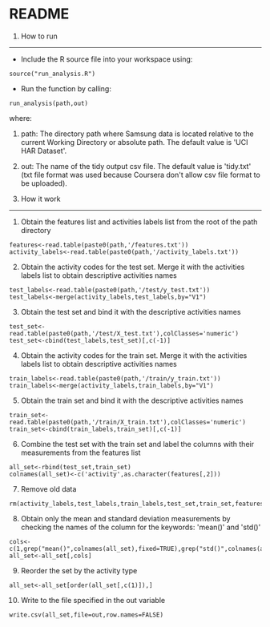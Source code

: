 README
======
1. How to run
----------
* Include the R source file into your workspace using:
```
source("run_analysis.R")
```
* Run the function by calling:
```
run_analysis(path,out)
```
where:
1. path: The directory path where Samsung data is located relative to the current Working Directory or absolute path. The default value is 'UCI HAR Dataset'.
2. out: The name of the tidy output csv file. The default value is 'tidy.txt' (txt file format was used because Coursera don't allow csv file format to be uploaded).

2. How it work
-----------
1. Obtain the features list and activities labels list from the root of the path directory
```
features<-read.table(paste0(path,'/features.txt'))
activity_labels<-read.table(paste0(path,'/activity_labels.txt'))
```
2. Obtain the activity codes for the test set. Merge it with the activities labels list to obtain descriptive activities names
```
test_labels<-read.table(paste0(path,'/test/y_test.txt'))
test_labels<-merge(activity_labels,test_labels,by="V1")
```
3. Obtain the test set and bind it with the descriptive activities names
```
test_set<-read.table(paste0(path,'/test/X_test.txt'),colClasses='numeric')
test_set<-cbind(test_labels,test_set)[,c(-1)]
```
4. Obtain the activity codes for the train set. Merge it with the activities labels list to obtain descriptive activities names
```
train_labels<-read.table(paste0(path,'/train/y_train.txt'))
train_labels<-merge(activity_labels,train_labels,by="V1")
```
5. Obtain the train set and bind it with the descriptive activities names
```
train_set<-read.table(paste0(path,'/train/X_train.txt'),colClasses='numeric')
train_set<-cbind(train_labels,train_set)[,c(-1)]
```
6. Combine the test set with the train set and label the columns with their measurements from the features list
```
all_set<-rbind(test_set,train_set)
colnames(all_set)<-c('activity',as.character(features[,2]))
```
7. Remove old data
```
rm(activity_labels,test_labels,train_labels,test_set,train_set,features)
```
8. Obtain only the mean and standard deviation measurements by checking the names of the column for the keywords: 'mean()' and 'std()'
```
cols<-c(1,grep("mean()",colnames(all_set),fixed=TRUE),grep("std()",colnames(all_set),fixed=TRUE))
all_set<-all_set[,cols]
```
9. Reorder the set by the activity type
```
all_set<-all_set[order(all_set[,c(1)]),]
```
10. Write to the file specified in the out variable
```
write.csv(all_set,file=out,row.names=FALSE)
```
